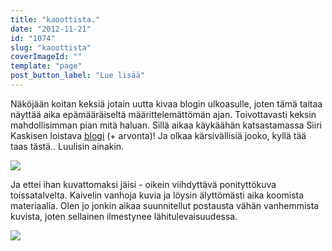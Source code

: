 ```yaml
---
title: "kaoottista."
date: "2012-11-21"
id: "1074"
slug: "kaoottista"
coverImageId: ""
template: "page"
post_button_label: "Lue lisää"
---
```


Näköjään koitan keksiä jotain uutta kivaa blogin ulkoasulle, joten tämä taitaa näyttää aika epämääräiseltä määrittelemättömän ajan. Toivottavasti keksin mahdollisimman pian mitä haluan. Sillä aikaa käykäähän katsastamassa Siiri Kaskisen loistava [blogi](http://skaskinen.blogspot.fi/2012/11/yhdistetty-arvonta-kysymyspostaus.html) (+ arvonta)! Ja olkaa kärsivällisiä jooko, kyllä tää taas tästä.. Luulisin ainakin.  
  

[![](images/IMG_1433.png)](http://3.bp.blogspot.com/-FzwmPOX7LGQ/UK0MuGqJiYI/AAAAAAAACZU/l9htFPCPanE/s1600/IMG_1433.png)

  
Ja ettei ihan kuvattomaksi jäisi - oikein viihdyttävä ponityttökuva toissatalvelta. Kaivelin vanhoja kuvia ja löysin älyttömästi aika koomista materiaalia. Olen jo jonkin aikaa suunnitellut postausta vähän vanhemmista kuvista, joten sellainen ilmestynee lähitulevaisuudessa.  
  

[![](images/ak.png)](http://3.bp.blogspot.com/-3vUAoxIICN4/UK0LZmQ1lNI/AAAAAAAACZE/jzAz30iz1PI/s1600/ak.png)
